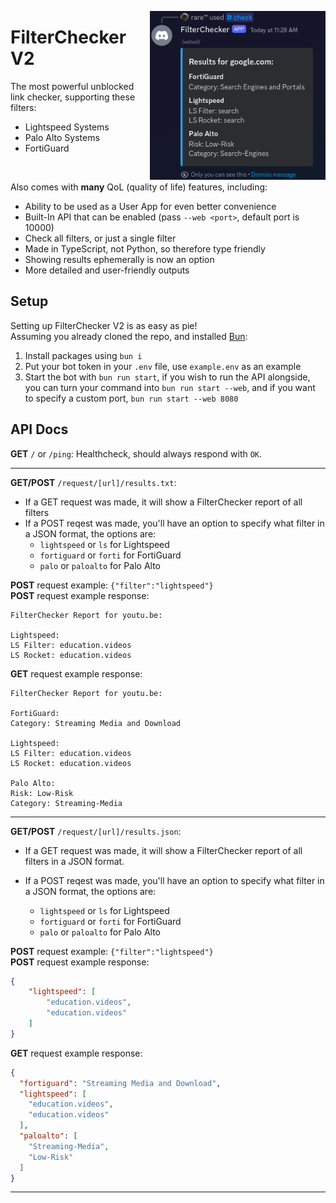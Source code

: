 <img align="right" src="readme/preview.png" height="270px"></img>
# FilterChecker V2
The most powerful unblocked link checker, supporting these filters:
* Lightspeed Systems
* Palo Alto Systems
* FortiGuard

<br>

Also comes with **many** QoL (quality of life) features, including:
* Ability to be used as a User App for even better convenience
* Built-In API that can be enabled (pass `--web <port>`, default port is 10000)
* Check all filters, or just a single filter
* Made in TypeScript, not Python, so therefore type friendly
* Showing results ephemerally is now an option
* More detailed and user-friendly outputs

## Setup
Setting up FilterChecker V2 is as easy as pie! <br >
Assuming you already cloned the repo, and installed [Bun](https://bun.sh):
1. Install packages using `bun i`
2. Put your bot token in your `.env` file, use `example.env` as an example
3. Start the bot with `bun run start`, if you wish to run the API alongside, you can turn your command into `bun run start --web`, and if you want to specify a custom port, `bun run start --web 8080`

## API Docs
**GET** `/` or `/ping`: Healthcheck, should always respond with `OK`.

----

**GET/POST** `/request/[url]/results.txt`: 
* If a GET request was made, it will show a FilterChecker report of all filters
* If a POST reqest was made, you'll have an option to specify what filter in a JSON format, the options are:
  * `lightspeed` or `ls` for Lightspeed
  * `fortiguard` or `forti` for FortiGuard
  * `palo` or `paloalto` for Palo Alto

**POST** request example:
`{"filter":"lightspeed"}` <br>
**POST** request example response:
```
FilterChecker Report for youtu.be:

Lightspeed:
LS Filter: education.videos
LS Rocket: education.videos

```

**GET** request example response:
```
FilterChecker Report for youtu.be:

FortiGuard:
Category: Streaming Media and Download

Lightspeed:
LS Filter: education.videos
LS Rocket: education.videos

Palo Alto:
Risk: Low-Risk
Category: Streaming-Media
```

----

**GET/POST** `/request/[url]/results.json`: 
* If a GET request was made, it will show a FilterChecker report of all filters in a JSON format.

* If a POST reqest was made, you'll have an option to specify what filter in a JSON format, the options are:
  * `lightspeed` or `ls` for Lightspeed
  * `fortiguard` or `forti` for FortiGuard
  * `palo` or `paloalto` for Palo Alto

**POST** request example:
`{"filter":"lightspeed"}` <br>
**POST** request example response:
```json
{
    "lightspeed": [
        "education.videos",
        "education.videos"
    ]
}
```
**GET** request example response:
```json
{
  "fortiguard": "Streaming Media and Download",
  "lightspeed": [
    "education.videos",
    "education.videos"
  ],
  "paloalto": [
    "Streaming-Media",
    "Low-Risk"
  ]
}
```

----

